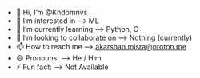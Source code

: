 - 👋 Hi, I’m @Kndomnvs
- 👀 I’m interested in --> ML
- 🌱 I’m currently learning --> Python, C
- 💞️ I’m looking to collaborate on --> Nothing (currently)
- 📫 How to reach me --> akarshan.misra@proton.me 
- 😄 Pronouns: --> He / Him 
- ⚡ Fun fact: --> Not Available
